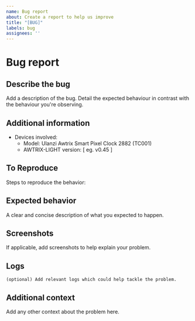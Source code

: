 ```yaml
---
name: Bug report
about: Create a report to help us improve
title: "[BUG]"
labels: bug
assignees: ''
---
```


<!-- Make sure to read the README (https://blueforcer.github.io/awtrix-light/#/README) before opening an issue. -->

# Bug report

## Describe the bug

Add a description of the bug. Detail the expected behaviour in contrast with the behaviour you're observing.

## Additional information

- Devices involved:
  - Model: Ulanzi Awtrix Smart Pixel Clock 2882 (TC001)
  - AWTRIX-LIGHT version: [ eg. v0.45 ]

## To Reproduce

Steps to reproduce the behavior:

## Expected behavior

A clear and concise description of what you expected to happen.

## Screenshots

If applicable, add screenshots to help explain your problem.

## Logs

```text
(optional) Add relevant logs which could help tackle the problem.
```

## Additional context

Add any other context about the problem here.
